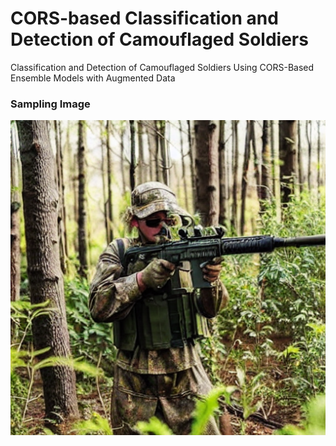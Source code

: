 # CORS-based Classification and Detection of Camouflaged Soldiers
Classification and Detection of Camouflaged Soldiers Using CORS-Based Ensemble Models with Augmented Data

### Sampling Image
<img src ="./sampling/sample_2_97.png">
